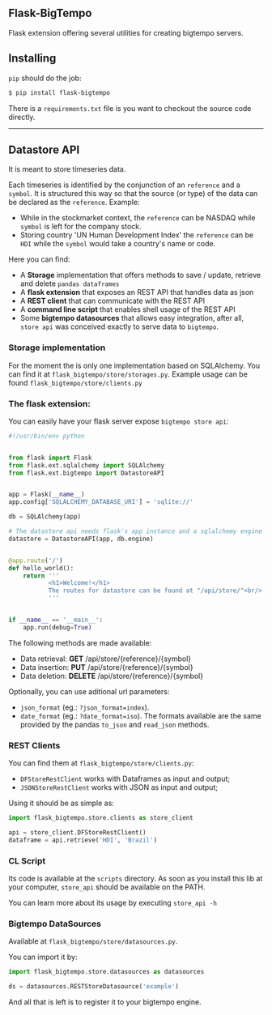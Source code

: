 Flask-BigTempo
--------------

Flask extension offering several utilities for creating bigtempo servers.

## Installing

`pip` should do the job:
```bash
$ pip install flask-bigtempo
```

There is a `requirements.txt` file is you want to checkout the source code directly.

-------------------------------------------------------------------------------

## Datastore API
It is meant to store timeseries data.

Each timeseries is identified by the conjunction of an `reference` and a `symbol`.
It is structured this way so that the source (or type) of the data can be declared as the `reference`.
Example:
- While in the stockmarket context, the `reference` can be NASDAQ while `symbol` is left for the company stock.
- Storing country 'UN Human Development Index' the `reference` can be `HDI` while the `symbol` would take a country's name or code.

Here you can find:

- A __Storage__ implementation that offers methods to save / update, retrieve and delete `pandas dataframes`
- A __flask extension__ that exposes an REST API that handles data as json
- A __REST client__ that can communicate with the REST API
- A __command line script__ that enables shell usage of the REST API
- Some __bigtempo datasources__ that allows easy integration, after all, `store api` was conceived exactly to serve data to `bigtempo`.


### Storage implementation
For the moment the is only one implementation based on SQLAlchemy.
You can find it at `flask_bigtempo/store/storages.py`.
Example usage can be found `flask_bigtempo/store/clients.py`


### The flask extension:
You can easily have your flask server expose `bigtempo store api`:
```python
#!/usr/bin/env python


from flask import Flask
from flask.ext.sqlalchemy import SQLAlchemy
from flask.ext.bigtempo import DatastoreAPI


app = Flask(__name__)
app.config['SQLALCHEMY_DATABASE_URI'] = 'sqlite://'

db = SQLAlchemy(app)

# The datastore api needs flask's app instance and a sqlalchemy engine
datastore = DatastoreAPI(app, db.engine)


@app.route('/')
def hello_world():
    return '''
           <h1>Welcome!</h1>
           The routes for datastore can be found at "/api/store/"<br/>
           '''


if __name__ == '__main__':
    app.run(debug=True)
```

The following methods are made available:

- Data retrieval: __GET__ /api/store/{reference}/{symbol}
- Data insertion: __PUT__ /api/store/{reference}/{symbol}
- Data deletion: __DELETE__ /api/store/{reference}/{symbol}

Optionally, you can use aditional url parameters:

- `json_format` (eg.: `?json_format=index`).
- `date_format` (eg.: `?date_format=iso`).
The formats available are the same provided by the pandas `to_json` and `read_json` methods.


### REST Clients
You can find them at `flask_bigtempo/store/clients.py`:

- `DFStoreRestClient` works with Dataframes as input and output;
- `JSONStoreRestClient` works with JSON as input and output;

Using it should be as simple as:
```python
import flask_bigtempo.store.clients as store_client

api = store_client.DFStoreRestClient()
dataframe = api.retrieve('HDI', 'Brazil')
```


### CL Script
Its code is available at the `scripts` directory.
As soon as you install this lib at your computer, `store_api` should be available on the PATH.

You can learn more about its usage by executing `store_api -h`


### Bigtempo DataSources
Available at `flask_bigtempo/store/datasources.py`.

You can import it by:
```python
import flask_bigtempo.store.datasources as datasources

ds = datasources.RESTStoreDatasource('example')
```

And all that is left is to register it to your bigtempo engine.